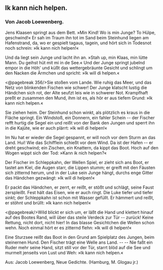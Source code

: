 <h2>Ik kann nich helpen.</h2>

<h3>Von Jacob Loewenberg.</h3>

Jens Klaasen springt aus dem Bett. »Min Kind!
Wo is min Junge? To Hülpe, geschwind!«
Er sah im Traum ihn tot im Sand
beim Steinhund liegen am Hafenstrand,
da, wo er gespielt tagaus, tagein,
und hört sich in Todesnot noch schrein:
»Ik kann nich helpen!«

Und da liegt sein Junge und lacht ihn an.
»Stah up, min Klaas, min lütte Mann.
Du geihst hüt mit mi in de See.«
Und der Junge springt jubelnd empor in die Höh'
und küßt das wettergebräunte Gesicht
und schlingt um den Nacken die Ärmchen und spricht:
»Ik will di helpen.«

<@pagebreak 356/>Sie stoßen vom Lande. Wie ruhig das Meer,
und das Netz von blinkenden Fischen wie schwer!
Der Junge klatscht lustig die Händchen sich rot,
der Alte seufzt leis wie in schwerer Not.
Krampfhaft preßt er zusammen den Mund,
ihm ist es, als hör er aus tiefem Grund:
»Ik kann nich helpen.«

Sie ziehen heim. Der Steinhund schon winkt,
als plötzlich es kraus in die Fläche springt.
Ein Windstoß, ein Donnern, ein fahler Schein --
der Fischer refft hurtig die Segel ein
und reißt von der Bank den Jungen und sperrt
ihn in die Kajüte, wie er auch plärrt:
»Ik will di helpen!«

Im Nu hat er wieder die Segel gespannt,
er will noch vor dem Sturm an das Land.
Hui! Wie das Schifflein schießt vor dem Wind.
Da ist der Hafen -- er dreht geschwind;
ein Zischen, ein Knattern, da kippt das Boot.
Hoch auf den Wogen wippt sich der Tod:
»Kann ik nich helpen?«

Der Fischer im Schleppkahn, der Wellen Spiel,
er zieht sich ans Boot, er tastet am Kiel,
die Augen starr, die Lippen stumm;
er greift mit den Fäusten sich zitternd herum,
und in der Luke sein Junge hängt,
durchs enge Gitter das Händchen gezwängt:
»Ik will di helpen!«

Er packt das Händchen, er zerrt, er reißt,
er stößt und schlägt, seine Faust zerspleißt.
Fest hält das Eisen, wie er auch ringt.
Die Luke tiefer und tiefer sinkt;
der Schleppkahn ist schon mit Wasser gefüllt.
Er hämmert und reißt, er stöhnt und brüllt:
»Ik kann nich helpen!«
 
<@pagebreak/>Wild blickt er sich um, er läßt die Hand
und klettert hinauf auf des Bootes Rand,
will über das steile Verdeck zur Tür --
zurück! Keine Rettung, nicht dort, nicht hier!
In das blasse Gesichtchen die Wellen schon wehn.
Noch einmal hört er es zitternd flehn:
»Ik will di helpen!«

Eine Sturzsee reißt das Boot in den Grund
am Spielplatz des Jungen, beim steinernen Hund.
Den Fischer trägt eine Welle ans Land. -- --
Nie faßt ein Ruder mehr seine Hand,
sitzt still vor der Tür, starrt blöd auf die See
und murmelt jenseits von Lust und Weh:
»Ik kann nich helpen.«

<div class="source pre">Aus: Jacob Loewenberg, Neue Gedichte.
(Hamburg, M. Glogau jr.)</div>

